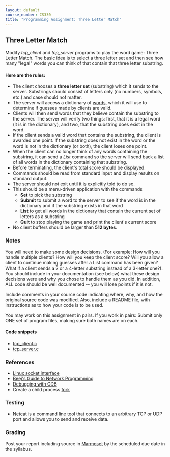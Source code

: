 ```yaml
---
layout: default
course_number: CS330
title: "Programming Assignment: Three Letter Match"
---
```


## Three Letter Match
Modify _tcp_client_ and _tcp_server_ programs to play the word game: Three Letter Match. The basic idea is to select a three letter set and then see how many "legal" words you can think of that contain that three letter substring.

#### Here are the rules:

  - The client chooses a __three letter set__ (substring) which it sends to the server. Substrings should consist of letters only (no numbers, symbols, etc.) and case should not matter.
  - The server will access a dictionary of [words](files/words.txt), which it will use to determine if guesses made by clients are valid.
  - Clients will then send words that they believe contain the substring to the server. The server will verify two things: first, that it is a legal word (it is in the dictionary), and two, that the substring does exist in the word.
  - If the client sends a valid word that contains the substring, the client is awarded one point. If the substring does not exist in the word or the word is not in the dictionary (or both), the client loses one point.
  - When the client can no longer think of any words containing the substring, it can send a _List_ command so the server will send back a list of all words in the dictionary containing that substring.
  - Before terminating, the client's total score should be displayed.
  - Commands should be read from standard input and display results on standard output.
  - The server should not exit until it is explicitly told to do so.
  - This should be a menu-driven application with the commands
    - __Set__ to pick the substring
    - __Submit__ to submit a word to the server to see if the word is in the dictionary and if the substring exists in that word
    - __List__ to get all words in the dictionary that contain the current set of letters as a substring
    - __Quit__ to stop playing the game and print the client's current score
  - No client buffers should be larger than __512 bytes__.

### Notes
You will need to make some design decisions. (For example: How will you handle multiple clients? How will you keep the client score? Will you allow a client to continue making guesses after a List command has been given? What if a client sends a 2 or a 4-letter substring instead of a 3-letter one?). You should include in your documentation (see below) what these design decisions were and why you chose to handle them as you did. In addition, ALL code should be well documented -- you will lose points if it is not.

Include comments in your source code indicating where, why, and how the original source code was modified. Also, include a README file, with instructions as to how your code is to be used.

You may work on this assignment in pairs. If you work in pairs: Submit only ONE set of program files, making sure both names are on each.

#### Code snippets
  - [tcp_client.c](files/tcp_client.c)
  - [tcp_server.c](files/tcp_server.c)

### References
  - [Linux socket interface](https://linux.die.net/man/7/socket)
  - [Beej's Guide to Network Programming](https://beej.us/guide/bgnet/html/)
  - [Debugging with GDB](https://ftp.gnu.org/old-gnu/Manuals/gdb/html_node/gdb_toc.html)
  - Create a child process [fork](https://linux.die.net/man/2/fork)

### Testing
  - [Netcat](http://netcat.sourceforge.net/) is a command line tool that connects to an arbitrary TCP or UDP port and allows you to send and receive data.

### Grading
Post your report including source in [Marmoset](https://cs.ycp.edu/marmoset) by the scheduled due date in the syllabus.
